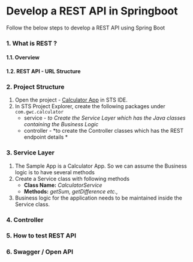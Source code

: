 # Develop a REST API in Springboot
Follow the below steps to develop a REST API using Spring Boot

### 1. What is REST ?
#### 1.1. Overview
#### 1.2. REST API - URL Structure


### 2. Project Structure
1. Open the project - [Calculator App](https://github.com/licet-gwc/gwc_2022/tree/main/springboot_project/1_project_setup/sample_app/calculator) in STS IDE.
2. In STS Project Explorer, create the following packages under `com.gwc.calculator`
    - service - *to Create the Service Layer which has the Java classes containing the Business Logic*
    - controller - *to create the Controller classes which has the REST endpoint details *

### 3. Service Layer
1. The Sample App is a Calculator App. So we can assume the Business logic is to have several methods
2. Create a Service class with following methods
    - **Class Name:** *CalculatorService*
    - **Methods:** *getSum, getDifference etc.,*
3. Business logic for the application needs to be maintained inside the Service class.

### 4. Controller

### 5. How to test REST API

### 6. Swagger / Open API


